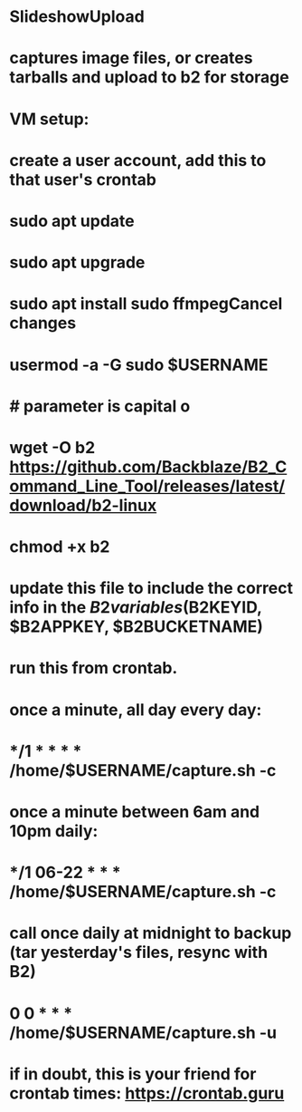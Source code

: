 # SlideshowUpload
# captures image files, or creates tarballs and upload to b2 for storage
#
# VM setup:
# create a user account, add this to that user's crontab
# sudo apt update
# sudo apt upgrade
# sudo apt install sudo ffmpegCancel changes
# usermod -a -G sudo $USERNAME
# # parameter is capital o
# wget -O b2 https://github.com/Backblaze/B2_Command_Line_Tool/releases/latest/download/b2-linux
# chmod +x b2
# 
# update this file to include the correct info in the $B2 variables ($B2KEYID, $B2APPKEY, $B2BUCKETNAME)
#
# run this from crontab. 
# once a minute, all day every day:
# */1 * * * * /home/$USERNAME/capture.sh -c
# once a minute between 6am and 10pm daily:
# */1 06-22 * * * /home/$USERNAME/capture.sh -c
# call once daily at midnight to backup (tar yesterday's files, resync with B2)
# 0 0 * * * /home/$USERNAME/capture.sh -u
#
# if in doubt, this is your friend for crontab times: https://crontab.guru
